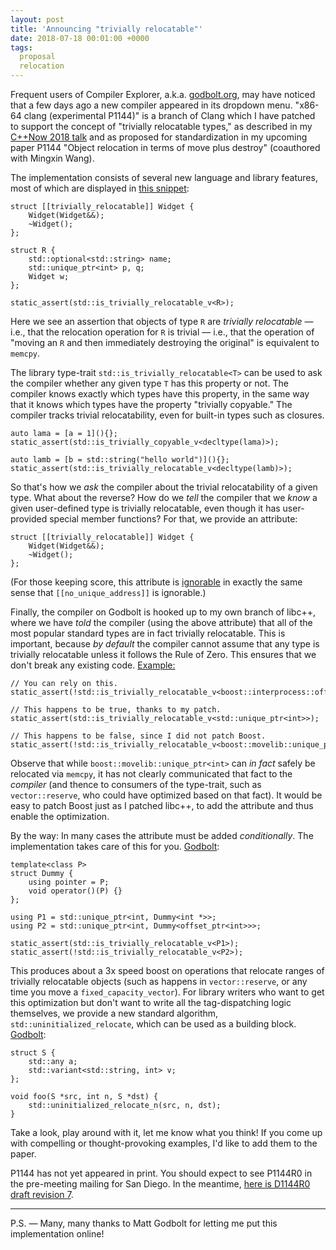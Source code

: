```yaml
---
layout: post
title: 'Announcing "trivially relocatable"'
date: 2018-07-18 00:01:00 +0000
tags:
  proposal
  relocation
---
```


Frequent users of Compiler Explorer, a.k.a. [godbolt.org](https://godbolt.org/),
may have noticed that a few days ago a new compiler appeared in its dropdown menu.
"x86-64 clang (experimental P1144)" is a branch of Clang which I have patched
to support the concept of "trivially relocatable types," as described in my
[C++Now 2018 talk](https://www.youtube.com/watch?v=MWBfmmg8-Yo) and
as proposed for standardization in my upcoming paper
P1144 "Object relocation in terms of move plus destroy" (coauthored
with Mingxin Wang).

The implementation consists of several new language and library features,
most of which are displayed in [this snippet](https://godbolt.org/g/zUUAVW):

    struct [[trivially_relocatable]] Widget {
        Widget(Widget&&);
        ~Widget();
    };

    struct R {
        std::optional<std::string> name;
        std::unique_ptr<int> p, q;
        Widget w;
    };

    static_assert(std::is_trivially_relocatable_v<R>);

Here we see an assertion that objects of type `R` are _trivially relocatable_
— i.e., that the relocation operation for `R` is trivial —
i.e., that the operation of "moving an `R` and then immediately destroying
the original" is equivalent to `memcpy`.

The library type-trait `std::is_trivially_relocatable<T>` can be used to
ask the compiler whether any given type `T` has this property or not. The
compiler knows exactly which types have this property, in the same way
that it knows which types have the property "trivially copyable."
The compiler tracks trivial relocatability, even for built-in types
such as closures.

    auto lama = [a = 1](){};
    static_assert(std::is_trivially_copyable_v<decltype(lama)>);

    auto lamb = [b = std::string("hello world")](){};
    static_assert(std::is_trivially_relocatable_v<decltype(lamb)>);

So that's how we *ask* the compiler about the trivial relocatability
of a given type. What about the reverse? How do we *tell* the compiler that
we *know* a given user-defined type is trivially relocatable, even though it
has user-provided special member functions? For that, we provide an attribute:

    struct [[trivially_relocatable]] Widget {
        Widget(Widget&&);
        ~Widget();
    };

(For those keeping score, this attribute is [ignorable](/blog/2018/05/15/the-ignorable-attributes-rule)
in exactly the same sense that `[[no_unique_address]]` is ignorable.)

Finally, the compiler on Godbolt is hooked up to my own branch of libc++,
where we have *told* the compiler (using the above attribute) that all of
the most popular standard types are in fact trivially relocatable. This is
important, because *by default* the compiler cannot assume that any type
is trivially relocatable unless it follows the Rule of Zero. This
ensures that we don't break any existing code. [Example:](https://godbolt.org/g/aYoh86)

    // You can rely on this.
    static_assert(!std::is_trivially_relocatable_v<boost::interprocess::offset_ptr<int>>);

    // This happens to be true, thanks to my patch.
    static_assert(std::is_trivially_relocatable_v<std::unique_ptr<int>>);

    // This happens to be false, since I did not patch Boost.
    static_assert(!std::is_trivially_relocatable_v<boost::movelib::unique_ptr<int>>);

Observe that while `boost::movelib::unique_ptr<int>` can *in fact* safely be relocated
via `memcpy`, it has not clearly communicated that fact to the *compiler*
(and thence to consumers of the type-trait, such as `vector::reserve`,
who could have optimized based on that fact). It would be easy to patch
Boost just as I patched libc++, to add the attribute and thus enable the optimization.

By the way: In many cases the attribute must be added *conditionally*.
The implementation takes care of this for you. [Godbolt](https://godbolt.org/g/XGuW7W):

    template<class P>
    struct Dummy {
        using pointer = P;
        void operator()(P) {}
    };

    using P1 = std::unique_ptr<int, Dummy<int *>>;
    using P2 = std::unique_ptr<int, Dummy<offset_ptr<int>>>;

    static_assert(std::is_trivially_relocatable_v<P1>);
    static_assert(!std::is_trivially_relocatable_v<P2>);

This produces about a 3x speed boost on operations that relocate ranges of
trivially relocatable objects (such as happens in `vector::reserve`, or any
time you move a `fixed_capacity_vector`). For library writers who want to
get this optimization but don't want to write all the tag-dispatching logic
themselves, we provide a new standard algorithm, `std::uninitialized_relocate`,
which can be used as a building block. [Godbolt](https://godbolt.org/g/iHnxuD):

    struct S {
        std::any a;
        std::variant<std::string, int> v;
    };

    void foo(S *src, int n, S *dst) {
        std::uninitialized_relocate_n(src, n, dst);
    }

Take a look, play around with it, let me know what you think!
If you come up with compelling or thought-provoking examples,
I'd like to add them to the paper.

P1144 has not yet appeared in print. You should expect to see P1144R0
in the pre-meeting mailing for San Diego. In the meantime, [here is D1144R0 draft
revision 7](/blog/code/object-relocation-in-terms-of-move-plus-destroy-draft-7.html).

----

P.S. — Many, many thanks to Matt Godbolt for letting me put this implementation online!
